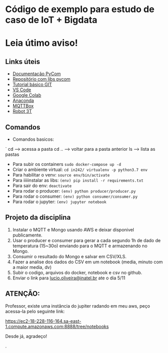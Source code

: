 # Código de exemplo para estudo de caso de IoT + Bigdata
# Leia útimo aviso!


## Links úteis

- [Documentação PyCom](https://docs.pycom.io)
- [Repositório com libs pycom](https://github.com/pycom/pycom-libraries)
- [Tutorial básico GIT](https://rogerdudler.github.io/git-guide/index.pt_BR.html)
- [VS Code](https://code.visualstudio.com)
- [Google Colab](https://colab.research.google.com)
- [Anaconda](https://www.anaconda.com/distribution/)
- [MQTTBox](http://workswithweb.com/mqttbox.html)
- [Robot 3T](https://robomongo.org/download)

## Comandos

- Comandos basicos:

`
cd --> acessa a pasta
cd .. --> voltar para a pasta anterior
ls --> lista as pastas


- Para subir os containers `sudo docker-compose up -d`
- Criar o ambiente virtual: 
``
cd in242/
virtualenv -p python3.7 env
``
- Para habilitar o venv: `source env/bin/activate`
- Para iiiiinstalar as libs: `(env) pip install -r requirements.txt`
- Para sair do env: `deactivate`
- Para rodar o producer: `(env) python producer/producer.py`
- Para rodar o consumer: `(env) python consumer/consumer.py`
- Para rodar o jupyter: `(env) jupyter notebook`

## Projeto da disciplina

1. Instalar o MQTT e Mongo usando AWS e deixar disponivel publicamente.
2. Usar o producer e consumer para gerar a cada segundo 1h de dado de temperatura (15~30o) enviando para o MQTT e armazenando no Mongo.
3. Consumir o resultado do Mongo e salvar em CSV/XLS.
4. Fazer a analise dos dados do CSV em um notebook (media, minuto com a maior media, dv)
5. Subir o codigo, arquivos do docker, notebook e csv no github.
6. Enviar o link para lucio.oliveira@inatel.br ate o dia 5/11


## ATENÇÃO:
Professor, existe uma instância do jupiter radando em meu aws, peço acessa-la pelo seguinte link:

https://ec2-18-228-116-164.sa-east-1.compute.amazonaws.com:8888/tree/notebooks

Desde já, agradeço!

.
